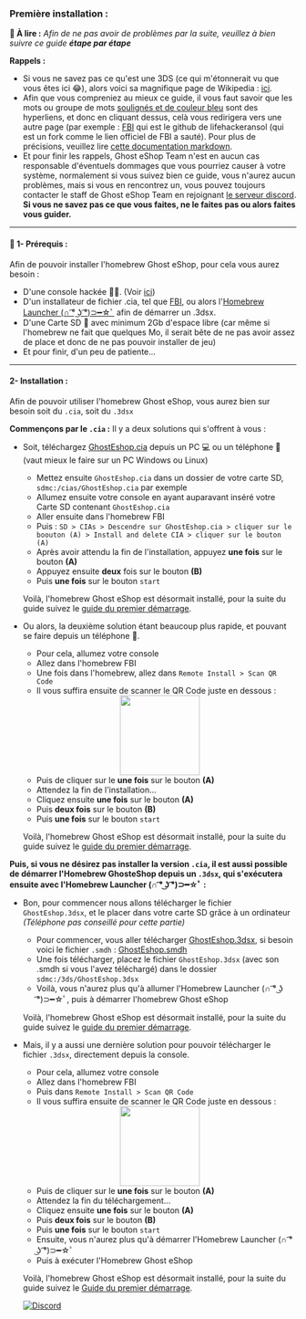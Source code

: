 ### __Première installation :__


**📙 À lire :**
*Afin de ne pas avoir de problèmes par la suite, veuillez à bien suivre ce guide **étape par étape***

**Rappels :**
* Si vous ne savez pas ce qu'est une 3DS (ce qui m'étonnerait vu que vous êtes ici 😂), alors voici sa magnifique page de Wikipedia : [ici](https://fr.wikipedia.org/wiki/Nintendo_3DS).
* Afin que vous compreniez au mieux ce guide, il vous faut savoir que les mots ou groupe de mots [soulignés et de couleur bleu]() sont des hyperliens, et donc en cliquant dessus, celà vous redirigera vers une autre page (par exemple : [FBI](https://github.com/lifehackerhansol/FBI) qui est le github de lifehackeransol (qui est un fork comme le lien officiel de FBI a sauté). Pour plus de précisions, veuillez lire [cette documentation markdown](https://cours-web.ch/divers/markdown/).
* Et pour finir les rappels, Ghost eShop Team n'est en aucun cas responsable d'éventuels dommages que vous pourriez causer à votre système, normalement si vous suivez bien ce guide, vous n'aurez aucun problèmes, mais si vous en rencontrez un, vous pouvez toujours contacter le staff de Ghost eShop Team en rejoignant [le serveur discord](https://discord.gg/a7vdfT6YPq).
**Si vous ne savez pas ce que vous faites, ne le faites pas ou alors faites vous guider.**

___
#### 🏁 1- Prérequis :
Afin de pouvoir installer l'homebrew Ghost eShop, pour cela vous aurez besoin :

* D'une console hackée 🏴‍☠️. (Voir [ici](https://3ds.hacks.guide/fr_FR))
* D'un installateur de fichier .cia, tel que [FBI](https://github.com/lifehackerhansol/FBI/releases), ou alors l'[Homebrew Launcher (∩ ͡° ͜ʖ ͡°)⊃━☆ﾟ](https://github.com/fincs/new-hbmenu) afin de démarrer un .3dsx.
* D'une Carte SD 💾 avec minimum 2Gb d'espace libre (car même si l'homebrew ne fait que quelques Mo, il serait bête de ne pas avoir assez de place et donc de ne pas pouvoir installer de jeu)
* Et pour finir, d'un peu de patiente...

___
#### 2- Installation :

Afin de pouvoir utiliser l'homebrew Ghost eShop, vous aurez bien sur besoin soit du ```.cia```, soit du ```.3dsx```

**Commençons par le ```.cia``` :**
Il y a deux solutions qui s'offrent à vous :
* Soit, téléchargez [GhostEshop.cia](https://cdn.ghosteshop.com/Homebrew/GhostEshop.cia) depuis un PC 💻 ou un téléphone 📱 (vaut mieux le faire sur un PC Windows ou Linux)

    * Mettez ensuite ```GhostEshop.cia``` dans un dossier de votre carte SD, ```sdmc:/cias/GhostEshop.cia``` par exemple
    * Allumez ensuite votre console en ayant auparavant inséré votre Carte SD contenant ```GhostEshop.cia```
    * Aller ensuite dans l'homebrew FBI
    * Puis : ```SD > CIAs > Descendre sur GhostEshop.cia > cliquer sur le boouton (A) > Install and delete CIA > cliquer sur le bouton (A)```
    * Après avoir attendu la fin de l'installation, appuyez **une fois** sur le bouton **(A)**
    * Appuyez ensuite **deux** fois sur le bouton **(B)**
    * Puis **une fois** sur le bouton ```start```
    
    Voilà, l'homebrew Ghost eShop est désormait installé, pour la suite du guide suivez le [guide du premier démarrage](./start_guide-fr.md).

* Ou alors, la deuxième solution étant beaucoup plus rapide, et pouvant se faire depuis un téléphone 📱.

    * Pour cela, allumez votre console
    * Allez dans l'homebrew FBI
    * Une fois dans l'homebrew, allez dans ```Remote Install > Scan QR Code```
    * Il vous suffira ensuite de scanner le QR Code juste en dessous : 
    <div align="center"><img src="https://cdn.ghosteshop.com/Homebrew/GhostEshop%20%28.cia%29.png" height="140px"></div>
    
    * Puis de cliquer sur le **une fois** sur le bouton **(A)**
    * Attendez la fin de l'installation...
    * Cliquez ensuite **une fois** sur le bouton **(A)**
    * Puis **deux fois** sur le bouton **(B)**
    * Puis **une fois** sur le bouton ```start```

    Voilà, l'homebrew Ghost eShop est désormait installé, pour la suite du guide suivez le [guide du premier démarrage](./start_guide-fr.md).

**Puis, si vous ne désirez pas installer la version ```.cia```, il est aussi possible de démarrer l'Homebrew GhosteShop depuis un ```.3dsx```, qui s'exécutera ensuite avec l'Homebrew Launcher (∩ ͡° ͜ʖ ͡°)⊃━☆ﾟ :**
* Bon, pour commencer nous allons télécharger le fichier ```GhostEshop.3dsx```, et le placer dans votre carte SD grâce à un ordinateur *(Téléphone pas conseillé pour cette partie)*
    * Pour commencer, vous aller télécharger [GhostEshop.3dsx](https://cdn.ghosteshop.com/Homebrew/GhostEshop.3dsx), si besoin voici le fichier ```.smdh``` : [GhostEshop.smdh](https://cdn.ghosteshop.com/Homebrew/GhostEshop.smdh)
    * Une fois télécharger, placez le fichier ```GhostEshop.3dsx``` (avec son .smdh si vous l'avez téléchargé) dans le dossier ```sdmc:/3ds/GhostEshop.3dsx```
    * Voilà, vous n'aurez plus qu'à allumer l'Homebrew Launcher (∩ ͡° ͜ʖ ͡°)⊃━☆ﾟ, puis à démarrer l'homebrew Ghost eShop
    
    Voilà, l'homebrew Ghost eShop est désormait installé, pour la suite du guide suivez le [guide du premier démarrage](./start_guide-fr.md).

* Mais, il y a aussi une dernière solution pour pouvoir télécharger le fichier ```.3dsx```, directement depuis la console.
    * Pour cela, allumez votre console
    * Allez dans l'homebrew FBI
    * Puis dans ```Remote Install > Scan QR Code```
    * Il vous suffira ensuite de scanner le QR Code juste en dessous :
    <div align="center"><img src="https://cdn.ghosteshop.com/Homebrew/GhostEshop%20%28.3dsx%29.png" height="140px"></div>

    * Puis de cliquer sur le **une fois** sur le bouton **(A)**
    * Attendez la fin du téléchargement...
    * Cliquez ensuite **une fois** sur le bouton **(A)**
    * Puis **deux fois** sur le bouton **(B)**
    * Puis **une fois** sur le bouton ```start```
    * Ensuite, vous n'aurez plus qu'à démarrer l'Homebrew Launcher (∩ ͡° ͜ʖ ͡°)⊃━☆ﾟ
    * Puis à exécuter l'Homebrew Ghost eShop

    Voilà, l'homebrew Ghost eShop est désormait installé, pour la suite du guide suivez le [Guide du premier démarrage](./start_guide-fr.md).

    [![Discord](https://discordapp.com/api/guilds/633965704424718336/widget.png?style=banner3&time)](https://discord.gg/a7vdfT6YPq)
